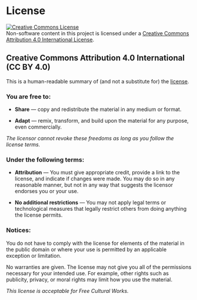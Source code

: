 # License

<a rel="license" href="http://creativecommons.org/licenses/by/4.0/"><img alt="Creative Commons License" style="border-width:0" src="https://i.creativecommons.org/l/by/4.0/80x15.png" /></a><br />Non-software content in this project is licensed under a <a rel="license" href="http://creativecommons.org/licenses/by/4.0/">Creative Commons Attribution 4.0 International License</a>.

## Creative Commons Attribution 4.0 International (CC BY 4.0)

This is a human-readable summary of (and not a substitute for) the [license](https://creativecommons.org/licenses/by/4.0/legalcode). 

### You are free to:

- **Share** — copy and redistribute the material in any medium or format.

- **Adapt** — remix, transform, and build upon the material for any purpose, even commercially.

_The licensor cannot revoke these freedoms as long as you follow the license terms._

### Under the following terms:

- **Attribution** — You must give appropriate credit, provide a link to the license, and indicate if changes were made. You may do so in any reasonable manner, but not in any way that suggests the licensor endorses you or your use.

- **No additional restrictions** — You may not apply legal terms or technological measures that legally restrict others from doing anything the license permits.

### Notices:

You do not have to comply with the license for elements of the material in the public domain or where your use is permitted by an applicable exception or limitation.

No warranties are given. The license may not give you all of the permissions necessary for your intended use. For example, other rights such as publicity, privacy, or moral rights may limit how you use the material.

_This license is acceptable for Free Cultural Works._
